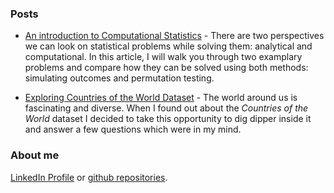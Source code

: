 ### Posts

- [An introduction to Computational Statistics](https://github.com/ksatola/Computational-Statistics/blob/master/README.md) - There are two perspectives we can look on statistical problems while solving them: analytical and computational. In this article, I will walk you through two examplary problems and compare how they can be solved using both methods: simulating outcomes and permutation testing.

- [Exploring Countries of the World Dataset](https://github.com/ksatola/Countries-of-the-World/blob/master/BlogPost.md) - The world around us is fascinating and diverse. When I found out about the _Countries of the World_ dataset I decided to take this opportunity to dig dipper inside it and answer a few questions which were in my mind.

### About me

[LinkedIn Profile](https://www.linkedin.com/in/ksatola/) or [github repositories](https://github.com/ksatola).
